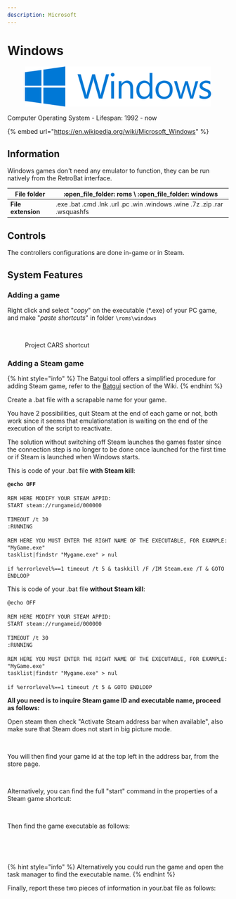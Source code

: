 ```yaml
---
description: Microsoft
---
```


# Windows

<figure><img src="https://raw.githubusercontent.com/fabricecaruso/es-theme-carbon/5149a33eed46b2af638b06119397d4023b75131f/art/logos/windows.svg" alt=""><figcaption></figcaption></figure>

Computer Operating System - Lifespan: 1992 - now

{% embed url="https://en.wikipedia.org/wiki/Microsoft_Windows" %}

## Information

Windows games don't need any emulator to function, they can be run natively from the RetroBat interface.



| **File folder**    | :open\_file\_folder: roms \ :open\_file\_folder: windows                  |
| ------------------ | ------------------------------------------------------------------------- |
| **File extension** | .exe .bat .cmd .lnk .url .pc .win .windows .wine .7z .zip .rar .wsquashfs |

## Controls

The controllers configurations are done in-game or in Steam.

## System Features

### Adding a game

Right click and select "_copy_" on the executable (\*.exe) of your PC game, and make "_paste shortcuts_" in folder `\roms\windows`

<figure><img src="https://i.imgur.com/47WNq9D.png" alt=""><figcaption><p>Project CARS shortcut</p></figcaption></figure>



### Adding a Steam game

{% hint style="info" %}
The Batgui tool offers a simplified procedure for adding Steam game, refer to the [Batgui](../../../advanced-features/batgui.md) section of the Wiki.
{% endhint %}

Create a .bat file with a scrapable name for your game.

You have 2 possibilities, quit Steam at the end of each game or not, both work since it seems that emulationstation is waiting on the end of the execution of the script to reactivate.

The solution without switching off Steam launches the games faster since the connection step is no longer to be done once launched for the first time or if Steam is launched when Windows starts.

This is code of your .bat file **with Steam kill**:

<pre class="language-batch"><code class="lang-batch"><strong>@echo OFF
</strong>
REM HERE MODIFY YOUR STEAM APPID:
START steam://rungameid/000000

TIMEOUT /t 30
:RUNNING

REM HERE YOU MUST ENTER THE RIGHT NAME OF THE EXECUTABLE, FOR EXAMPLE: "MyGame.exe"
tasklist|findstr "Mygame.exe" > nul

if %errorlevel%==1 timeout /t 5 &#x26; taskkill /F /IM Steam.exe /T &#x26; GOTO ENDLOOP</code></pre>

This is code of your .bat file **without Steam kill**:

```batch
@echo OFF

REM HERE MODIFY YOUR STEAM APPID:
START steam://rungameid/000000

TIMEOUT /t 30
:RUNNING

REM HERE YOU MUST ENTER THE RIGHT NAME OF THE EXECUTABLE, FOR EXAMPLE: "MyGame.exe"
tasklist|findstr "Mygame.exe" > nul

if %errorlevel%==1 timeout /t 5 & GOTO ENDLOOP
```

**All you need is to inquire Steam game ID and executable name, proceed as follows:**

Open steam then check "Activate Steam address bar when available", also make sure that Steam does not start in big picture mode.

<figure><img src="https://i.imgur.com/oQssKE7.png" alt=""><figcaption></figcaption></figure>

You will then find your game id at the top left in the address bar, from the store page.

<figure><img src="https://i.imgur.com/Po6FSrn.png" alt=""><figcaption></figcaption></figure>

Alternatively, you can find the full "start" command in the properties of a Steam game shortcut:

<figure><img src="https://i.imgur.com/90ZcRdF.png" alt=""><figcaption></figcaption></figure>

Then find the game executable as follows:

<figure><img src="https://i.imgur.com/CCVHbSs.png" alt=""><figcaption></figcaption></figure>

<figure><img src="https://i.imgur.com/CBLOJwn.png" alt=""><figcaption></figcaption></figure>

{% hint style="info" %}
Alternatively you could run the game and open the task manager to find the executable name.
{% endhint %}

Finally, report these two pieces of information in your.bat file as follows:

<figure><img src="https://i.imgur.com/CHGYrxn.png" alt=""><figcaption></figcaption></figure>
